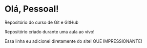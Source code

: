 # Olá, Pessoal!
 Repositório do curso de Git e GitHub

Repositório criado durante uma aula ao vivo!

Essa linha eu adicionei diretamente do site! QUE IMPRESSIONANTE!
